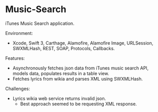# Music-Search

iTunes Music Search application.

Environment:
- Xcode, Swift 3, Carthage, Alamofire, Alamofire Image, URLSession, SWXMLHash, REST, SOAP, Protocols, Callbacks.

Features:
- Asynchronously fetches json data from iTunes music search API, models data, populates results in a table view. 
- Fetches lyrics from wikia and parses XML using SWXMLHash.

Challenges:
- Lyrics wikia web service returns invalid json. 
    - Best approach seemed to be requesting XML response.

